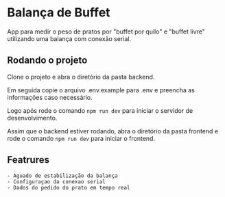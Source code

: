 # Balança de Buffet

App para medir o peso de pratos por "buffet por quilo" e "buffet livre" utilizando uma balança com conexão serial.

## Rodando o projeto

Clone o projeto e abra o diretório da pasta backend.

Em seguida copie o arquivo .env.example para .env e preencha as informações caso necessário.

Logo após rode o comando ```npm run dev``` para iniciar o servidor de desenvolvimento.

Assim que o backend estiver rodando, abra o diretório da pasta frontend e rode o comando ```npm run dev``` para iniciar o frontend.

## Featrures
    - Aguado de estabilização da balança
    - Configuraçao da conexao serial
    - Dados do pedido do prato em tempo real